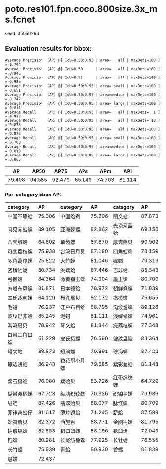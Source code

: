 # poto.res101.fpn.coco.800size.3x_ms.fcnet  

seed: 35050266

## Evaluation results for bbox:  

```  
Average Precision  (AP) @[ IoU=0.50:0.95 | area=   all | maxDets=100 ] = 0.794
Average Precision  (AP) @[ IoU=0.50      | area=   all | maxDets=100 ] = 0.946
Average Precision  (AP) @[ IoU=0.75      | area=   all | maxDets=100 ] = 0.925
Average Precision  (AP) @[ IoU=0.50:0.95 | area= small | maxDets=100 ] = 0.651
Average Precision  (AP) @[ IoU=0.50:0.95 | area=medium | maxDets=100 ] = 0.747
Average Precision  (AP) @[ IoU=0.50:0.95 | area= large | maxDets=100 ] = 0.811
Average Recall     (AR) @[ IoU=0.50:0.95 | area=   all | maxDets=  1 ] = 0.852
Average Recall     (AR) @[ IoU=0.50:0.95 | area=   all | maxDets= 10 ] = 0.873
Average Recall     (AR) @[ IoU=0.50:0.95 | area=   all | maxDets=100 ] = 0.873
Average Recall     (AR) @[ IoU=0.50:0.95 | area= small | maxDets=100 ] = 0.700
Average Recall     (AR) @[ IoU=0.50:0.95 | area=medium | maxDets=100 ] = 0.819
Average Recall     (AR) @[ IoU=0.50:0.95 | area= large | maxDets=100 ] = 0.885
```  
|   AP   |  AP50  |  AP75  |  APs   |  APm   |  APl   |  
|:------:|:------:|:------:|:------:|:------:|:------:|  
| 79.408 | 94.585 | 92.479 | 65.149 | 74.703 | 81.114 |

### Per-category bbox AP:  

| category   | AP     | category   | AP     | category   | AP     |  
|:-----------|:-------|:-----------|:-------|:-----------|:-------|  
| 中国不等蛤      | 75.306 | 中国蛤蜊       | 75.206 | 丽文蛤        | 87.873 |  
| 习见赤蛙螺      | 89.105 | 亚洲棘螺       | 82.862 | 光滑河蓝蛤      | 69.156 |  
| 凸壳肌蛤       | 64.602 | 单齿螺        | 67.870 | 厚壳贻贝       | 90.902 |  
| 可变荔枝螺      | 75.938 | 台湾日月贝      | 87.180 | 四角蛤蜊       | 78.159 |  
| 多角荔枝螺      | 75.822 | 大竹蛏        | 81.046 | 嫁䗩         | 79.319 |  
| 密鳞牡蛎       | 80.734 | 尖紫蛤        | 87.446 | 巴非蛤        | 85.343 |  
| 弓獭蛤        | 84.364 | 微黄镰玉螺      | 74.304 | 扁玉螺        | 80.700 |  
| 方斑东风螺      | 81.871 | 日本镜蛤       | 78.972 | 朝鲜笋螺       | 71.839 |  
| 杰氏裁判螺      | 64.129 | 栉孔扇贝       | 82.172 | 橄榄蚶        | 75.655 |  
| 毛蚶         | 76.237 | 江户布目蛤      | 88.795 | 沟纹鬘螺       | 89.126 |  
| 波纹巴非蛤      | 85.245 | 泥蚶         | 81.111 | 浅缝骨螺       | 74.961 |  
| 海湾扇贝       | 78.942 | 琴文蛤        | 81.844 | 疣荔枝螺       | 77.348 |  
| 白带三角口螺     | 61.229 | 皮氏蛾螺       | 76.590 | 皱纹盘鲍       | 83.364 |  
| 短文蛤        | 88.873 | 短滨螺        | 70.991 | 砂海螂        | 87.422 |  
| 等边浅蛤       | 86.943 | 粒花冠小月螺     | 79.685 | 紫彩血蛤       | 81.148 |  
| 紫石房蛤       | 76.080 | 紫贻贝        | 83.726 | 红带织纹螺      | 64.729 |  
| 纵带滩栖螺      | 67.723 | 纵肋织纹螺      | 70.326 | 织锦芋螺       | 79.936 |  
| 缢蛏         | 87.426 | 翡翠贻贝       | 88.077 | 脉红螺        | 80.709 |  
| 菲律宾蛤仔      | 81.617 | 薄片镜蛤       | 71.245 | 薪蛤         | 87.589 |  
| 虾夷扇贝       | 82.372 | 西施舌        | 88.771 | 金刚衲螺       | 81.795 |  
| 钝缀锦蛤       | 82.553 | 银口凹螺       | 88.196 | 锈凹螺        | 72.043 |  
| 锥螺         | 80.281 | 长尾纺锤螺      | 77.925 | 长牡蛎        | 76.555 |  
| 长竹蛏        | 75.939 | 青蛤         | 80.930 | 香螺         | 81.839 |  
| 魁蚶         | 72.437 |            |        |            |        |
